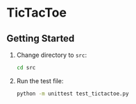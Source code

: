 # TicTacToe

## Getting Started

1. Change directory to `src`:
    ```sh
    cd src
    ```

2. Run the test file:
    ```sh
    python -m unittest test_tictactoe.py
    ```
